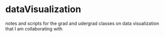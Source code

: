 # dataVisualization
notes and scripts for the grad and udergrad classes on data visualization that I am collaborating with
